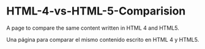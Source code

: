 # HTML-4-vs-HTML-5-Comparision
A page to compare the same content written in HTML 4 and HTML5.

Una página para comparar el mismo contenido escrito en HTML 4 y HTML5.

